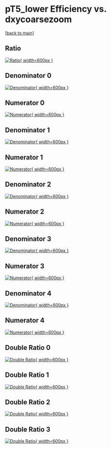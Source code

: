 # pT5_lower Efficiency vs. dxycoarsezoom

[[back to main](./)]



## Ratio

[![Ratio](../mtv/var/pT5_lower_loweta_11_1_eff_dxycoarsezoom.png){ width=600px }](../mtv/var/pT5_lower_loweta_11_1_eff_dxycoarsezoom.pdf)

## Denominator 0

[![Denominator](../mtv/den/pT5_lower_loweta_11_1_eff_dxycoarsezoom_den0.png){ width=600px }](../mtv/den/pT5_lower_loweta_11_1_eff_dxycoarsezoom_den0.pdf)

## Numerator 0

[![Numerator](../mtv/num/pT5_lower_loweta_11_1_eff_dxycoarsezoom_num0.png){ width=600px }](../mtv/num/pT5_lower_loweta_11_1_eff_dxycoarsezoom_num0.pdf)

## Denominator 1

[![Denominator](../mtv/den/pT5_lower_loweta_11_1_eff_dxycoarsezoom_den1.png){ width=600px }](../mtv/den/pT5_lower_loweta_11_1_eff_dxycoarsezoom_den1.pdf)

## Numerator 1

[![Numerator](../mtv/num/pT5_lower_loweta_11_1_eff_dxycoarsezoom_num1.png){ width=600px }](../mtv/num/pT5_lower_loweta_11_1_eff_dxycoarsezoom_num1.pdf)

## Denominator 2

[![Denominator](../mtv/den/pT5_lower_loweta_11_1_eff_dxycoarsezoom_den2.png){ width=600px }](../mtv/den/pT5_lower_loweta_11_1_eff_dxycoarsezoom_den2.pdf)

## Numerator 2

[![Numerator](../mtv/num/pT5_lower_loweta_11_1_eff_dxycoarsezoom_num2.png){ width=600px }](../mtv/num/pT5_lower_loweta_11_1_eff_dxycoarsezoom_num2.pdf)

## Denominator 3

[![Denominator](../mtv/den/pT5_lower_loweta_11_1_eff_dxycoarsezoom_den3.png){ width=600px }](../mtv/den/pT5_lower_loweta_11_1_eff_dxycoarsezoom_den3.pdf)

## Numerator 3

[![Numerator](../mtv/num/pT5_lower_loweta_11_1_eff_dxycoarsezoom_num3.png){ width=600px }](../mtv/num/pT5_lower_loweta_11_1_eff_dxycoarsezoom_num3.pdf)

## Denominator 4

[![Denominator](../mtv/den/pT5_lower_loweta_11_1_eff_dxycoarsezoom_den4.png){ width=600px }](../mtv/den/pT5_lower_loweta_11_1_eff_dxycoarsezoom_den4.pdf)

## Numerator 4

[![Numerator](../mtv/num/pT5_lower_loweta_11_1_eff_dxycoarsezoom_num4.png){ width=600px }](../mtv/num/pT5_lower_loweta_11_1_eff_dxycoarsezoom_num4.pdf)

## Double Ratio 0

[![Double Ratio](../mtv/ratio/pT5_lower_loweta_11_1_eff_dxycoarsezoom_ratio0.png){ width=600px }](../mtv/ratio/pT5_lower_loweta_11_1_eff_dxycoarsezoom_ratio0.pdf)

## Double Ratio 1

[![Double Ratio](../mtv/ratio/pT5_lower_loweta_11_1_eff_dxycoarsezoom_ratio1.png){ width=600px }](../mtv/ratio/pT5_lower_loweta_11_1_eff_dxycoarsezoom_ratio1.pdf)

## Double Ratio 2

[![Double Ratio](../mtv/ratio/pT5_lower_loweta_11_1_eff_dxycoarsezoom_ratio2.png){ width=600px }](../mtv/ratio/pT5_lower_loweta_11_1_eff_dxycoarsezoom_ratio2.pdf)

## Double Ratio 3

[![Double Ratio](../mtv/ratio/pT5_lower_loweta_11_1_eff_dxycoarsezoom_ratio3.png){ width=600px }](../mtv/ratio/pT5_lower_loweta_11_1_eff_dxycoarsezoom_ratio3.pdf)

